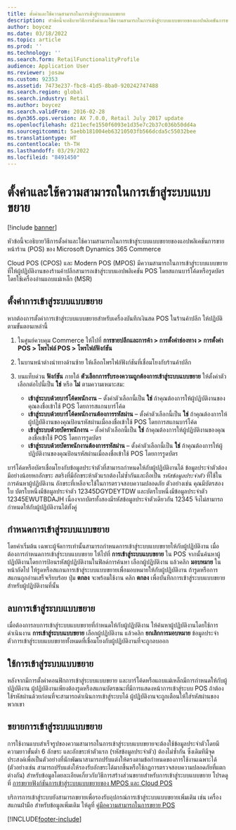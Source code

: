 ```yaml
---
title: ตั้งค่าและใช้ความสามารถในการเข้าสู่ระบบแบบขยาย
description: หัวข้อนี้จะอธิบายวิธีการตั้งค่าและใช้ความสามารถในการเข้าสู่ระบบแบบขยายของแอปพลิเคชันการขายหน้าร้าน (POS) ของ Microsoft Dynamics 365 Commerce
author: boycez
ms.date: 03/18/2022
ms.topic: article
ms.prod: ''
ms.technology: ''
ms.search.form: RetailFunctionalityProfile
audience: Application User
ms.reviewer: josaw
ms.custom: 92353
ms.assetid: 7473e237-fbc8-41d5-8ba0-920242747488
ms.search.region: global
ms.search.industry: Retail
ms.author: boycez
ms.search.validFrom: 2016-02-28
ms.dyn365.ops.version: AX 7.0.0, Retail July 2017 update
ms.openlocfilehash: d211ecfe1550f6093e1d35e7c2b37c036b50dd4a
ms.sourcegitcommit: 5aebb181004eb63210503fb566dcda5c55032bee
ms.translationtype: HT
ms.contentlocale: th-TH
ms.lasthandoff: 03/29/2022
ms.locfileid: "8491450"
---
```

# <a name="set-up-and-use-the-extended-logon-capability"></a>ตั้งค่าและใช้ความสามารถในการเข้าสู่ระบบแบบขยาย

[!include [banner](includes/banner.md)]

หัวข้อนี้จะอธิบายวิธีการตั้งค่าและใช้ความสามารถในการเข้าสู่ระบบแบบขยายของแอปพลิเคชันการขายหน้าร้าน (POS) ของ Microsoft Dynamics 365 Commerce

Cloud POS (CPOS) และ Modern POS (MPOS) มีความสามารถในการเข้าสู่ระบบแบบขยายที่ให้ผู้ปฏิบัติงานของร้านค้าปลีกสามารถเข้าสู่ระบบแอปพลิเคชัน POS โดยสแกนบาร์โค้ดหรือรูดบัตรโดยใช้เครื่องอ่านแถบแม่เหล็ก (MSR)

## <a name="set-up-extended-logon"></a>ตั้งค่าการเข้าสู่ระบบแบบขยาย

หากต้องการตั้งค่าการเข้าสู่ระบบแบบขยายสำหรับเครื่องบันทึกเงินสด POS ในร้านค้าปลีก ให้ปฏิบัติตามขั้นตอนเหล่านี้

1. ในศูนย์ควบคุม Commerce ให้ไปที่ **การขายปลีกและการค้า \> การตั้งค่าช่องทาง \> การตั้งค่า POS \> โพรไฟล์ POS \> โพรไฟล์ฟังก์ชัน** 
2. ในบานหน้าต่างนําทางด้านซ้าย ให้เลือกโพรไฟล์ฟังก์ชันที่เชื่อมโยงกับร้านค้าปลีก
3. บนแท็บด่วน **ฟังก์ชัน** ภายใต้ **ตัวเลือกการรับรองความถูกต้องการเข้าสู่ระบบแบบขยาย** ให้ตั้งค่าตัวเลือกต่อไปนี้เป็น **ใช่** หรือ **ไม่** ตามความเหมาะสม:

    - **เข้าสู่ระบบด้วยบาร์โค้ดพนักงาน** – ตั้งค่าตัวเลือกนี้เป็น **ใช่** ถ้าคุณต้องการให้ผู้ปฏิบัติงานของคุณลงชื่อเข้าใช้ POS โดยการสแกนบาร์โค้ด 
    - **เข้าสู่ระบบด้วยบาร์โค้ดพนักงานต้องการรหัสผ่าน** – ตั้งค่าตัวเลือกนี้เป็น **ใช่** ถ้าคุณต้องการให้ผู้ปฏิบัติงานของคุณป้อนรหัสผ่านเมื่อลงชื่อเข้าใช้ POS โดยการสแกนบาร์โค้ด
    - **เข้าสู่ระบบด้วยบัตรพนักงาน** – ตั้งค่าตัวเลือกนี้เป็น **ใช่** ถ้าคุณต้องการให้ผู้ปฏิบัติงานของคุณลงชื่อเข้าใช้ POS โดยการรูดบัตร
    - **เข้าสู่ระบบด้วยบัตรพนักงานต้องการรหัสผ่าน** – ตั้งค่าตัวเลือกนี้เป็น **ใช่** ถ้าคุณต้องการให้ผู้ปฏิบัติงานของคุณป้อนรหัสผ่านเมื่อลงชื่อเข้าใช้ POS โดยการรูดบัตร

บาร์โค้ดหรือบัตรเชื่อมโยงกับข้อมูลประจำตัวที่สามารถกำหนดให้กับผู้ปฏิบัติงานได้ ข้อมูลประจำตัวต้องมีอย่างน้อยหกอักขระ สตริงที่มีอักขระห้าตัวแรกต้องไม่ซ้ำกันและถือเป็น *รหัสข้อมูลประจำตัว* ที่ใช้ในการค้นหาผู้ปฏิบัติงาน อักขระที่เหลือจะใช้ในการตรวจสอบความปลอดภัย ตัวอย่างเช่น คุณมีบัตรสองใบ บัตรใบหนึ่งมีข้อมูลประจำตัว 12345DGYDEYTDW และบัตรใบหนึ่งมีข้อมูลประจำตัว 12345EWUTBDAJH เนื่องจากบัตรทั้งสองมีรหัสข้อมูลประจำตัวเดียวกัน 12345 จึงไม่สามารถกำหนดให้กับผู้ปฏิบัติงานได้ทั้งคู่

## <a name="assign-extended-logon"></a>กำหนดการเข้าสู่ระบบแบบขยาย

โดยค่าเริ่มต้น เฉพาะผู้จัดการเท่านั้นสามารถกำหนดการเข้าสู่ระบบแบบขยายให้กับผู้ปฏิบัติงาน เมื่อต้องการกำหนดการเข้าสู่ระบบแบบขยาย ให้ไปที่ **การเข้าสู่ระบบแบบขยาย** ใน POS จากนั้นค้นหาผู้ปฏิบัติงานโดยการป้อนรหัสผู้ปฏิบัติงานในฟิลด์การค้นหา เลือกผู้ปฏิบัติงาน แล้วคลิก **มอบหมาย** ในหน้าถัดไป ให้รูดหรือสแกนการเข้าสู่ระบบแบบขยายเพื่อมอบหมายให้กับผู้ปฏิบัติงาน ถ้ารูดหรือการสแกนถูกอ่านเสร็จเรียบร้อย ปุ่ม **ตกลง** จะพร้อมใช้งาน คลิก **ตกลง** เพื่อบันทึกการเข้าสู่ระบบแบบขยายสำหรับผู้ปฏิบัติงานที่นั้น

## <a name="delete-extended-logon"></a>ลบการเข้าสู่ระบบแบบขยาย

เมื่อต้องการลบการเข้าสู่ระบบแบบขยายที่กำหนดให้กับผู้ปฏิบัติงาน ให้ค้นหาผู้ปฏิบัติงานโดยใช้การดำเนินงาน **การเข้าสู่ระบบแบบขยาย** เลือกผู้ปฏิบัติงาน แล้วคลิก **ยกเลิกการมอบหมาย** ข้อมูลประจำตัวการเข้าสู่ระบบแบบขยายทั้งหมดที่เชื่อมโยงกับผู้ปฏิบัติงานที่จะถูกลบออก

## <a name="use-extended-logon"></a>ใช้การเข้าสู่ระบบแบบขยาย

หลังจากมีการตั้งค่าคอนฟิกการเข้าสู่ระบบแบบขยาย และบาร์โค้ดหรือแถบแม่เหล็กมีการกำหนดให้กับผู้ปฏิบัติงาน ผู้ปฏิบัติงานเพียงต้องรูดหรือสแกนบัตรขณะที่มีการแสดงหน้าการเข้าสู่ระบบ POS ถ้าต้องใช้รหัสผ่านด้วยก่อนที่จะสามารถดำเนินการเข้าสู่ระบบได้ ผู้ปฏิบัติงานจะถูกเตือนให้ใส่รหัสผ่านของพวกเขา

## <a name="extend-extended-logon"></a>ขยายการเข้าสู่ระบบแบบขยาย

การใช้งานแบบสำเร็จรูปของความสามารถในการเข้าสู่ระบบแบบขยายจะต้องใช้ข้อมูลประจำตัวโดยมีความยาวขั้นต่ำ 6 อักขระ และอักขระห้าตัวแรก (รหัสข้อมูลประจำตัว) ต้องไม่ซ้ำกัน ซึ่งเดิมทีมีจุดประสงค์เพื่อเป็นตัวอย่างที่นักพัฒนาสามารถปรับแต่งให้ตรงตามข้อกำหนดของการใช้งานเฉพาะได้ (ตัวอย่างเช่น สามารถปรับแต่งให้รองรับอักขระได้มากขึ้นหรือใช้กฎการตรวจสอบความปลอดภัยที่แตกต่างกัน) สำหรับข้อมูลโดยละเอียดเกี่ยวกับวิธีการสร้างส่วนขยายสำหรับการเข้าสู่ระบบแบบขยาย โปรดดูที่ [การขยายฟังก์ชันการเข้าสู่ระบบแบบขยายของ MPOS และ Cloud POS](https://cloudblogs.microsoft.com/dynamics365/no-audience/2018/12/14/extending-the-extended-logon-functionality-for-mpos-and-cloud-pos/)

บริการการเข้าสู่ระบบยังสามารถขยายเพื่อรองรับอุปกรณ์การเข้าสู่ระบบแบบขยายเพิ่มเติม เช่น เครื่องสแกนฝ่ามือ สำหรับข้อมูลเพิ่มเติม ให้ดูที่ [คู่มือความสามารถในการขยาย POS](dev-itpro/pos-extension/pos-extension-overview.md)

[!INCLUDE[footer-include](../includes/footer-banner.md)]
